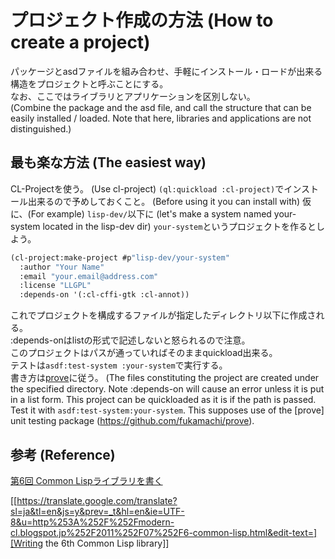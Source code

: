 # プロジェクト作成の方法 (How to create a project)

パッケージとasdファイルを組み合わせ、手軽にインストール・ロードが出来る構造をプロジェクトと呼ぶことにする。  
なお、ここではライブラリとアプリケーションを区別しない。  
(Combine the package and the asd file, and call the structure that can be easily
installed / loaded. Note that here, libraries and applications are not
distinguished.)

## 最も楽な方法   (The easiest way)
CL-Projectを使う。  (Use cl-project)
`(ql:quickload :cl-project)`でインストール出来るので予めしておくこと。  (Before using it you can install with)
仮に、(For example) `lisp-dev/`以下に (let's make a system named your-system located in the lisp-dev dir) `your-system`というプロジェクトを作るとしよう。  
```lisp
(cl-project:make-project #p"lisp-dev/your-system"
  :author "Your Name"
  :email "your.email@address.com"
  :license "LLGPL"
  :depends-on '(:cl-cffi-gtk :cl-annot))
```
これでプロジェクトを構成するファイルが指定したディレクトリ以下に作成される。  
:depends-onはlistの形式で記述しないと怒られるので注意。  
このプロジェクトはパスが通っていればそのままquickload出来る。  
テストは`asdf:test-system :your-system`で実行する。  
書き方は[prove](https://github.com/fukamachi/prove)に従う。
(The files constituting the project are created under the specified directory.
Note :depends-on will cause an error unless it is put in a list form. This
project can be quickloaded as it is if the path is passed. Test it with
`asdf:test-system:your-system`. This supposes use of the [prove] unit testing
package (https://github.com/fukamachi/prove).

## 参考  (Reference)
[第6回 Common Lispライブラリを書く](http://modern-cl.blogspot.jp/2011/07/6-common-lisp.html)

[[https://translate.google.com/translate?sl=ja&tl=en&js=y&prev=_t&hl=en&ie=UTF-8&u=http%253A%252F%252Fmodern-cl.blogspot.jp%252F2011%252F07%252F6-common-lisp.html&edit-text=][Writing the 6th Common Lisp library]]
